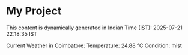 # My Project

This content is dynamically generated in Indian Time (IST): 2025-07-21 22:18:35 IST


Current Weather in Coimbatore:
Temperature: 24.88 °C
Condition: mist
